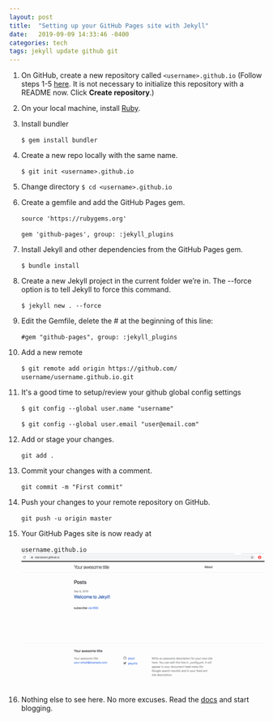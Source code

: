 ```yaml
---
layout: post
title:  "Setting up your GitHub Pages site with Jekyll"
date:   2019-09-09 14:33:46 -0400
categories: tech 
tags: jekyll update github git
---
```


1. On GitHub, create a new repository called `<username>.github.io` (Follow steps 1-5 [here](https://help.github.com/en/articles/create-a-repo). It is not necessary to initialize this repository with a README now. Click **Create repository**.)

2. On your local machine, install [Ruby](https://www.ruby-lang.org/en/downloads/).

3. Install bundler

	`$ gem install bundler`

4. Create a new repo locally with the same name.

	`$ git init <username>.github.io`

5. Change directory
	`$ cd <username>.github.io`

6. Create a gemfile and add the GitHub Pages gem.
	
	`source 'https://rubygems.org'`
	
	`gem 'github-pages', group: :jekyll_plugins`

7. Install Jekyll and other dependencies from the GitHub Pages gem.

	`$ bundle install`

8. Create a new Jekyll project in the current folder we’re in. The --force option is to tell Jekyll to force this command.

	`$ jekyll new . --force`

9. Edit the Gemfile, delete the # at the beginning of this line:

	`#gem "github-pages", group: :jekyll_plugins`

10. Add a new remote 
	
	`$ git remote add origin https://github.com/	username/username.github.io.git`

11. It's a good time to setup/review your github global config settings
	
	`$ git config --global user.name "username"`
	
	`$ git config --global user.email "user@email.com"`

12. Add or stage your changes.

	`git add .`

13. Commit your changes with a comment.
	
	`git commit -m "First commit"`

14. Push your changes to your remote repository on GitHub.
	
	`git push -u origin master`

15. Your GitHub Pages site is now ready at
	
	`username.github.io`
![Jekyll welcome page](/assets/jekyll_welcome.png)

16. Nothing else to see here. No more excuses. Read the [docs](https://jekyllrb.com/docs/posts/) and start blogging.
